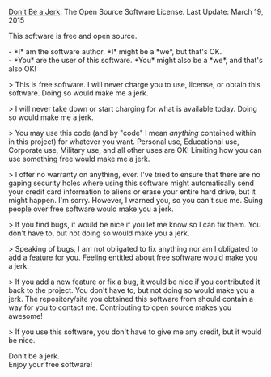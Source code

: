 [Don't Be a Jerk](https://github.com/evantahler/Dont-be-a-Jerk): The Open Source Software License.
Last Update: March 19, 2015

This software is free and open source.

\- \*I\* am the software author. \*I\* might be a \*we\*, but that's OK.\
\- \*You\* are the user of this software. \*You\* might also be a \*we\*, and that's also OK!

\> This is free software.  I will never charge you to use, license, or obtain this software.  Doing so would make me a jerk.

\> I will never take down or start charging for what is available today.  Doing so would make me a jerk.

\> You may use this code (and by "code" I mean *anything* contained within in this project) for whatever you want.  Personal use, Educational use, Corporate use, Military use, and all other uses are OK!  Limiting how you can use something free would make me a jerk.

\> I offer no warranty on anything, ever.  I've tried to ensure that there are no gaping security holes where using this software might automatically send your credit card information to aliens or erase your entire hard drive, but it might happen.  I'm sorry.  However, I warned you, so you can't sue me.  Suing people over free software would make you a jerk.

\> If you find bugs, it would be nice if you let me know so I can fix them.  You don't have to, but not doing so would make you a jerk.

\> Speaking of bugs, I am not obligated to fix anything nor am I obligated to add a feature for you.  Feeling entitled about free software would make you a jerk.

\> If you add a new feature or fix a bug, it would be nice if you contributed it back to the project.  You don't have to, but not doing so would make you a jerk.   The repository/site you obtained this software from should contain a way for you to contact me.  Contributing to open source makes you awesome!

\> If you use this software, you don't have to give me any credit, but it would be nice.

Don't be a jerk.\
Enjoy your free software!